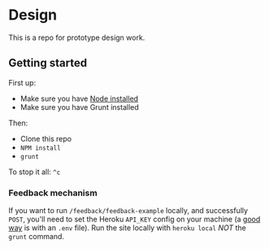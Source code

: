 # Design

This is a repo for prototype design work.

## Getting started

First up:

- Make sure you have [Node installed](https://nodejs.org/en/)
- Make sure you have Grunt installed

Then:

- Clone this repo
- ```NPM install```
- ```grunt```

To stop it all: ```^c```

### Feedback mechanism

If you want to run ```/feedback/feedback-example``` locally, and successfully
```POST```, you'll need to set the Heroku ```API_KEY``` config on your machine (a
[good way](https://devcenter.heroku.com/articles/heroku-local#copy-heroku-config-vars-to-your-local-env-file)
is with an ```.env``` file). Run the site locally with ```heroku local``` *NOT*
the ```grunt``` command.
